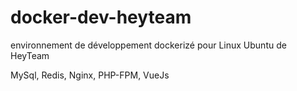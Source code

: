 # docker-dev-heyteam
environnement de  développement dockerizé pour Linux Ubuntu de HeyTeam

MySql, Redis, Nginx, PHP-FPM, VueJs
